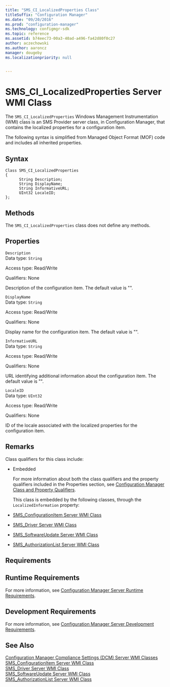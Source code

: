 ```yaml
---
title: "SMS_CI_LocalizedProperties Class"
titleSuffix: "Configuration Manager"
ms.date: "09/20/2016"
ms.prod: "configuration-manager"
ms.technology: configmgr-sdk
ms.topic: reference
ms.assetid: b74eec73-00a3-40ad-a496-fa42d80f0c27
author: aczechowski
ms.author: aaroncz
manager: dougeby
ms.localizationpriority: null


---
```

# SMS_CI_LocalizedProperties Server WMI Class
The `SMS_CI_LocalizedProperties` Windows Management Instrumentation (WMI) class is an SMS Provider server class, in Configuration Manager, that contains the localized properties for a configuration item.  

 The following syntax is simplified from Managed Object Format (MOF) code and includes all inherited properties.  

## Syntax  

```  
Class SMS_CI_LocalizedProperties  
{  
      String Description;  
      String DisplayName;  
      String InformativeURL;  
      UInt32 LocaleID;  
};  
```  

## Methods  
 The `SMS_CI_LocalizedProperties` class does not define any methods.  

## Properties  
 `Description`  
 Data type: `String`  

 Access type: Read/Write  

 Qualifiers: None  

 Description of the configuration item. The default value is "".  

 `DisplayName`  
 Data type: `String`  

 Access type: Read/Write  

 Qualifiers: None  

 Display name for the configuration item. The default value is "".  

 `InformativeURL`  
 Data type: `String`  

 Access type: Read/Write  

 Qualifiers: None  

 URL identifying additional information about the configuration item. The default value is "".  

 `LocaleID`  
 Data type: `UInt32`  

 Access type: Read/Write  

 Qualifiers: None  

 ID of the locale associated with the localized properties for the configuration item.  

## Remarks  
 Class qualifiers for this class include:  

- Embedded  

  For more information about both the class qualifiers and the property qualifiers included in the Properties section, see [Configuration Manager Class and Property Qualifiers](../../../develop/reference/misc/class-and-property-qualifiers.md).  

  This class is embedded by the following classes, through the `LocalizedInformation` property:  

- [SMS_ConfigurationItem Server WMI Class](../../../develop/reference/compliance/sms_configurationitem-server-wmi-class.md)  

- [SMS_Driver Server WMI Class](../../../develop/reference/osd/sms_driver-server-wmi-class.md)  

- [SMS_SoftwareUpdate Server WMI Class](../../../develop/reference/sum/sms_softwareupdate-server-wmi-class.md)  

- [SMS_AuthorizationList Server WMI Class](../../../develop/reference/sum/sms_authorizationlist-server-wmi-class.md)  

## Requirements  

## Runtime Requirements  
 For more information, see [Configuration Manager Server Runtime Requirements](../../../develop/core/reqs/server-runtime-requirements.md).  

## Development Requirements  
 For more information, see [Configuration Manager Server Development Requirements](../../../develop/core/reqs/server-development-requirements.md).  

## See Also  
 [Configuration Manager Compliance Settings (DCM) Server WMI Classes](../../../develop/reference/compliance/compliance-settings-dcm-server-wmi-classes.md)   
 [SMS_ConfigurationItem Server WMI Class](../../../develop/reference/compliance/sms_configurationitem-server-wmi-class.md)   
 [SMS_Driver Server WMI Class](../../../develop/reference/osd/sms_driver-server-wmi-class.md)   
 [SMS_SoftwareUpdate Server WMI Class](../../../develop/reference/sum/sms_softwareupdate-server-wmi-class.md)   
 [SMS_AuthorizationList Server WMI Class](../../../develop/reference/sum/sms_authorizationlist-server-wmi-class.md)
